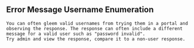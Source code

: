 ## Error Message Username Enumeration
```
You can often gleem valid usernames from trying them in a portal and observing the response. The response can often include a different message for a valid user such as "password invalid". 
Try admin and view the response, compare it to a non-user response. 
```
